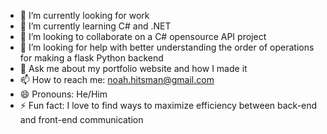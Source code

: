 - 🔭 I’m currently looking for work
- 🌱 I’m currently learning C# and .NET
- 👯 I’m looking to collaborate on a C# opensource API project
- 🤔 I’m looking for help with better understanding the order of operations for making a flask Python backend
- 💬 Ask me about my portfolio website and how I made it
- 📫 How to reach me: noah.hitsman@gmail.com
- 😄 Pronouns: He/Him
- ⚡ Fun fact: I love to find ways to maximize efficiency between back-end and front-end communication
